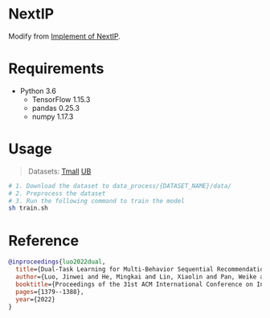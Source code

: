 # NextIP

Modify from [Implement of NextIP](https://csse.szu.edu.cn/staff/panwk/publications/Code-NextIP.zip).

# Requirements

- Python 3.6
   - TensorFlow 1.15.3
   - pandas 0.25.3
   - numpy 1.17.3

# Usage

> Datasets:
> [Tmall](https://tianchi.aliyun.com/dataset/dataDetail?dataId=42)
> [UB](https://tianchi.aliyun.com/dataset/dataDetail?dataId=649)

``` bash
# 1. Download the dataset to data_process/{DATASET_NAME}/data/
# 2. Preprocess the dataset
# 3. Run the following command to train the model
sh train.sh
```

# Reference

``` bibtex
@inproceedings{luo2022dual,
  title={Dual-Task Learning for Multi-Behavior Sequential Recommendation},
  author={Luo, Jinwei and He, Mingkai and Lin, Xiaolin and Pan, Weike and Ming, Zhong},
  booktitle={Proceedings of the 31st ACM International Conference on Information \& Knowledge Management},
  pages={1379--1388},
  year={2022}
}
```